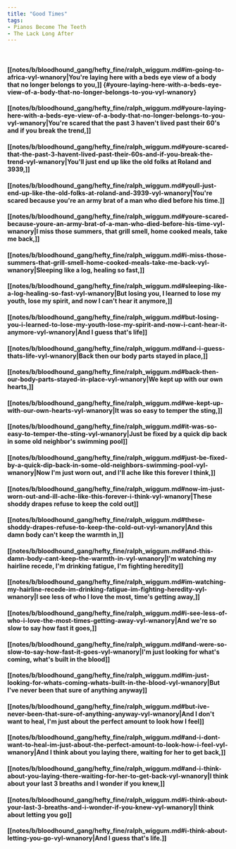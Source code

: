```yaml
---
title: "Good Times"
tags:
- Pianos Become The Teeth
- The Lack Long After
---
```

&nbsp;
#### [[notes/b/bloodhound_gang/hefty_fine/ralph_wiggum.md#im-going-to-africa-vyl-wnanory|You're laying here with a beds eye view of a body that no longer belongs to you,]] {#youre-laying-here-with-a-beds-eye-view-of-a-body-that-no-longer-belongs-to-you-vyl-wnanory}
#### [[notes/b/bloodhound_gang/hefty_fine/ralph_wiggum.md#youre-laying-here-with-a-beds-eye-view-of-a-body-that-no-longer-belongs-to-you-vyl-wnanory|You're scared that the past 3 haven't lived past their 60's and if you break the trend,]]
#### [[notes/b/bloodhound_gang/hefty_fine/ralph_wiggum.md#youre-scared-that-the-past-3-havent-lived-past-their-60s-and-if-you-break-the-trend-vyl-wnanory|You'll just end up like the old folks at Roland and 3939,]]
#### [[notes/b/bloodhound_gang/hefty_fine/ralph_wiggum.md#youll-just-end-up-like-the-old-folks-at-roland-and-3939-vyl-wnanory|You're scared because you're an army brat of a man who died before his time.]]
#### [[notes/b/bloodhound_gang/hefty_fine/ralph_wiggum.md#youre-scared-because-youre-an-army-brat-of-a-man-who-died-before-his-time-vyl-wnanory|I miss those summers, that grill smell, home cooked meals, take me back,]]
#### [[notes/b/bloodhound_gang/hefty_fine/ralph_wiggum.md#i-miss-those-summers-that-grill-smell-home-cooked-meals-take-me-back-vyl-wnanory|Sleeping like a log, healing so fast,]]
#### [[notes/b/bloodhound_gang/hefty_fine/ralph_wiggum.md#sleeping-like-a-log-healing-so-fast-vyl-wnanory|But losing you, I learned to lose my youth, lose my spirit, and now I can't hear it anymore,]]
#### [[notes/b/bloodhound_gang/hefty_fine/ralph_wiggum.md#but-losing-you-i-learned-to-lose-my-youth-lose-my-spirit-and-now-i-cant-hear-it-anymore-vyl-wnanory|And I guess that's life]]
#### [[notes/b/bloodhound_gang/hefty_fine/ralph_wiggum.md#and-i-guess-thats-life-vyl-wnanory|Back then our body parts stayed in place,]]
#### [[notes/b/bloodhound_gang/hefty_fine/ralph_wiggum.md#back-then-our-body-parts-stayed-in-place-vyl-wnanory|We kept up with our own hearts,]]
#### [[notes/b/bloodhound_gang/hefty_fine/ralph_wiggum.md#we-kept-up-with-our-own-hearts-vyl-wnanory|It was so easy to temper the sting,]]
#### [[notes/b/bloodhound_gang/hefty_fine/ralph_wiggum.md#it-was-so-easy-to-temper-the-sting-vyl-wnanory|Just be fixed by a quick dip back in some old neighbor's swimming pool]]
#### [[notes/b/bloodhound_gang/hefty_fine/ralph_wiggum.md#just-be-fixed-by-a-quick-dip-back-in-some-old-neighbors-swimming-pool-vyl-wnanory|Now I'm just worn out, and I'll ache like this forever I think,]]
#### [[notes/b/bloodhound_gang/hefty_fine/ralph_wiggum.md#now-im-just-worn-out-and-ill-ache-like-this-forever-i-think-vyl-wnanory|These shoddy drapes refuse to keep the cold out]]
#### [[notes/b/bloodhound_gang/hefty_fine/ralph_wiggum.md#these-shoddy-drapes-refuse-to-keep-the-cold-out-vyl-wnanory|And this damn body can't keep the warmth in,]]
#### [[notes/b/bloodhound_gang/hefty_fine/ralph_wiggum.md#and-this-damn-body-cant-keep-the-warmth-in-vyl-wnanory|I'm watching my hairline recede, I'm drinking fatigue, I'm fighting heredity]]
#### [[notes/b/bloodhound_gang/hefty_fine/ralph_wiggum.md#im-watching-my-hairline-recede-im-drinking-fatigue-im-fighting-heredity-vyl-wnanory|I see less of who I love the most, time's getting away,]]
#### [[notes/b/bloodhound_gang/hefty_fine/ralph_wiggum.md#i-see-less-of-who-i-love-the-most-times-getting-away-vyl-wnanory|And we're so slow to say how fast it goes,]]
#### [[notes/b/bloodhound_gang/hefty_fine/ralph_wiggum.md#and-were-so-slow-to-say-how-fast-it-goes-vyl-wnanory|I'm just looking for what's coming, what's built in the blood]]
#### [[notes/b/bloodhound_gang/hefty_fine/ralph_wiggum.md#im-just-looking-for-whats-coming-whats-built-in-the-blood-vyl-wnanory|But I've never been that sure of anything anyway]]
#### [[notes/b/bloodhound_gang/hefty_fine/ralph_wiggum.md#but-ive-never-been-that-sure-of-anything-anyway-vyl-wnanory|And I don't want to heal, I'm just about the perfect amount to look how I feel]]
#### [[notes/b/bloodhound_gang/hefty_fine/ralph_wiggum.md#and-i-dont-want-to-heal-im-just-about-the-perfect-amount-to-look-how-i-feel-vyl-wnanory|And I think about you laying there, waiting for her to get back,]]
#### [[notes/b/bloodhound_gang/hefty_fine/ralph_wiggum.md#and-i-think-about-you-laying-there-waiting-for-her-to-get-back-vyl-wnanory|I think about your last 3 breaths and I wonder if you knew,]]
#### [[notes/b/bloodhound_gang/hefty_fine/ralph_wiggum.md#i-think-about-your-last-3-breaths-and-i-wonder-if-you-knew-vyl-wnanory|I think about letting you go]]
#### [[notes/b/bloodhound_gang/hefty_fine/ralph_wiggum.md#i-think-about-letting-you-go-vyl-wnanory|And I guess that's life.]]
